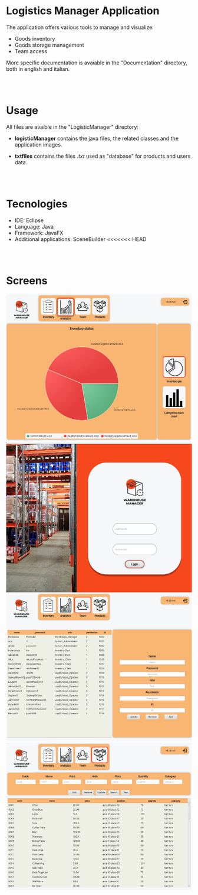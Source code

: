 # Logistics Manager Application

The application offers various tools to manage and visualize:

- Goods inventory
- Goods storage management
- Team access

More specific documentation is avaiable in the "Documentation" directory, both in english and italian.

<br>
<br>

# Usage

All files are avaible in the "LogisticManager" directory:

- **logisticManager** contains the java files, the related classes and the application images.

- **txtfiles** contains the files *.txt* used as "database" for products and users data.

<br>
<br>

# Tecnologies
- IDE: Eclipse
- Language: Java
- Framework: JavaFX
- Additional applications: SceneBuilder
<<<<<<< HEAD

<br>
<br>

# Screens

![alt text](https://github.com/Anlak98/LogisticsManager/blob/main/screens/cake.png?raw=true)
![alt text](https://github.com/Anlak98/LogisticsManager/blob/main/screens/login.png?raw=true)
![alt text](https://github.com/Anlak98/LogisticsManager/blob/main/screens/team.png?raw=true)
![alt text](https://github.com/Anlak98/LogisticsManager/blob/main/screens/products.png?raw=true)
